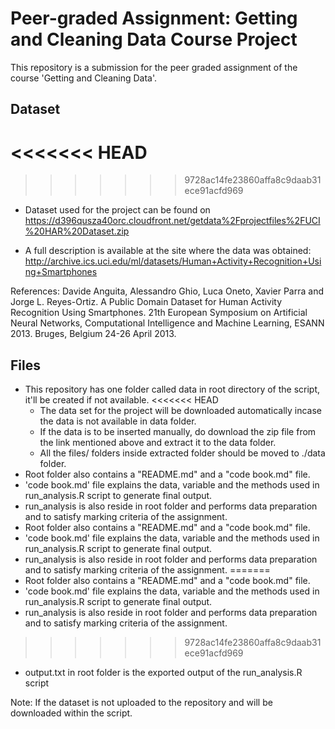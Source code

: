 # Peer-graded Assignment: Getting and Cleaning Data Course Project

This repository is a submission for the peer graded assignment of the course 'Getting and Cleaning Data'. 

## Dataset

<<<<<<< HEAD
=======

>>>>>>> 9728ac14fe23860affa8c9daab31ece91acfd969
+ Dataset used for the project can be found on https://d396qusza40orc.cloudfront.net/getdata%2Fprojectfiles%2FUCI%20HAR%20Dataset.zip

+ A full description is available at the site where the data was obtained:
http://archive.ics.uci.edu/ml/datasets/Human+Activity+Recognition+Using+Smartphones 

References: Davide Anguita, Alessandro Ghio, Luca Oneto, Xavier Parra and Jorge L. Reyes-Ortiz. A Public Domain Dataset for Human Activity Recognition Using Smartphones. 21th European Symposium on Artificial Neural Networks, Computational Intelligence and Machine Learning, ESANN 2013. Bruges, Belgium 24-26 April 2013.


## Files
+ This repository has one folder called data in root directory of the script, it'll be created if not available.
<<<<<<< HEAD
  + The data set for the project will be downloaded automatically incase the data is not available in data folder.
  + If the data is to be inserted manually, do download the zip file from the link mentioned above and extract it to the data folder.
  + All the files/ folders inside extracted folder should be moved to ./data folder.
+ Root folder also contains a "README.md" and a "code book.md" file.
+ 'code book.md' file explains the data, variable and the methods used in run_analysis.R script to generate final output.
+ run_analysis is also reside in root folder and performs data preparation and to satisfy marking criteria of the assignment.
+ Root folder also contains a "README.md" and a "code book.md" file.
+ 'code book.md' file explains the data, variable and the methods used in run_analysis.R script to generate final output.
+ run_analysis is also reside in root folder and performs data preparation and to satisfy marking criteria of the assignment.
=======
+ Root folder also contains a "README.md" and a "code book.md" file.
+ 'code book.md' file explains the data, variable and the methods used in run_analysis.R script to generate final output.
+ run_analysis is also reside in root folder and performs data preparation and to satisfy marking criteria of the assignment.

>>>>>>> 9728ac14fe23860affa8c9daab31ece91acfd969
+ output.txt in root folder is the exported output of the run_analysis.R script


Note: If the dataset is not uploaded to the repository and will be downloaded within the script.